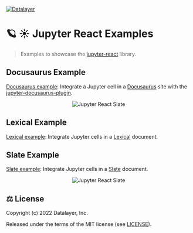 
[![Datalayer](https://assets.datalayer.design/datalayer-25.svg)](https://datalayer.io)

# 🪐 ☀️ Jupyter React Examples

> Examples to showcase the [jupyter-react](https://github.com/datalayer/jupyter-react) library.

## Docusaurus Example

[Docusaurus example](./docusaurus): Integrate a Jupyter cell in a [Docusaurus](https://docusaurus.io) site with the [jupyter-docusaurus-plugin](https://github.com/datalayer/jupyter-react/tree/main/examples/docusaurus).

<div align="center" style="text-align: center">
  <img alt="Jupyter React Slate" src="https://datalayer-jupyter-examples.s3.amazonaws.com/jupyter-react-docusaurus.png" />
</div>

## Lexical Example

[Lexical example](./lexical): Integrate Jupyter cells in a [Lexical](https://lexical.dev) document.

## Slate Example

[Slate example](./slate): Integrate Jupyter cells in a [Slate](https://www.slatejs.org) document.

<div align="center" style="text-align: center">
  <img alt="Jupyter React Slate" src="https://datalayer-jupyter-examples.s3.amazonaws.com/jupyter-react-slate.gif" />
</div>

## ⚖️ License

Copyright (c) 2022 Datalayer, Inc.

Released under the terms of the MIT license (see [LICENSE](./LICENSE)).
